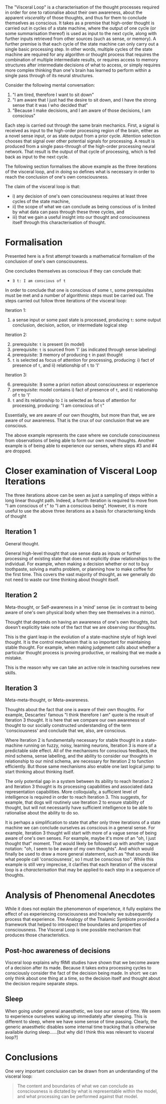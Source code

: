 The "Visceral Loop" is a characterisation of the thought processes required in order for one to rationalise about their own awareness, about the apparent _viscerality_ of those thoughts, and thus for them to conclude themselves as conscious. It takes as a premise that high-order thought is carried out in cycles of a state machine, where the output of one cycle (or some summarisation thereof) is used as input to the next cycle, along with further inputs retrieved from other sources (such as sense, or memory). A further premise is that each cycle of the state machine can only carry out a single basic processing step. In other words, multiple cycles of the state machine are required for any algorithm or thought process that requires the combination of multiple intermediate results, or requires access to memory structures after intermediate decisions of what to access, or simply requires more complex thinking than one's brain has learned to perform within a single pass through of its neural structures.

Consider the following mental conversation:
1. "I am tired, therefore I want to sit down"
2. "I am aware that I just had the desire to sit down, and I have the strong sense that it was I who decided that"
3. "Because I make decisions, and I am aware of those decisions, I am conscious"

Each step is carried out through the same brain mechanics. First, a signal is received as input to the high-order processing region of the brain, either as a novel sense input, or as state output from a prior cycle. Attention selection chooses that signal over other potential signals for processing. A result is produced from a single pass-through of the high-order processing neural network. That result is the output of that cycle of processing, which is fed back as input to the next cycle.

The following section formalises the above example as the three iterations of the visceral loop, and in doing so defines what is necessary in order to reach the conclusion of one's own consciousness.

The claim of the visceral loop is that:
* i) any decision of one's own consciousness requires at least three cycles of the state machine,
* ii) the scope of what we can conclude as being conscious of is limited by what data can pass through these three cycles, and
* iii) that we gain a useful insight into our thought and consciousness itself through this characterisation of thought.

# Formalisation
Presented here is a first attempt towards a mathematical formalism of the conclusion of one's own consciousness.

One concludes themselves as conscious if they can conclude that:
* `∃ t: I am conscious of t`

In order to conclude that one is conscious of some `t`, some prerequisites must be met and a number of algorithmic steps must be carried out. The steps carried out follow three iterations of the visceral loop:

Iteration 1:

1. a sense input or some past state is processed, producing `t`: some output conclusion, decision, action, or intermediate logical step

Iteration 2:

2. prerequisite: `t` is present (in model)
3. prerequisite: `t` is sourced from 'I' (as indicated through sense labeling)
4. prerequisite: ∃ memory of producing `t` in past thought
5. `t` is selected as focus of attention for processing, producing: i) fact of presence of `t`, and ii) relationship of `t` to 'I'

Iteration 3:

6. prerequisite: ∃ some a priori notion about consciousness or experience
7. prerequisite: model contains i) fact of presence of `t`, and ii) relationship of `t` to 'I'
8. `t` and its relationship to `I` is selected as focus of attention for processing, producing: "I am conscious of `t`"

Essentially, we are aware of our own thoughts, but more than that, we are aware of our awareness. That is the crux of our conclusion that we are conscious.

The above example represents the case where we conclude consciousness from observations of being able to form our own novel thoughts. Another example is of being able to experience our senses, where steps #3 and #4 are dropped.

# Closer examination of Visceral Loop Iterations
The three iterations above can be seen as just a sampling of steps within a long linear thought path. Indeed, a fourth iteration is required to move from "I am conscious of `t`" to "I am a conscious being". However, it is more useful to use the above three iterations as a basis for characterising kinds of thought

## Iteration 1
General thought.

General high-level thought that use sense data as inputs or further processing of existing state that does not explicitly draw relationships to the individual. For example, when making a decision whether or not to buy toothpaste, solving a maths problem, or planning how to make coffee for the first time. This covers the vast majority of thought, as we generally do not need to waste our time thinking about thought itself.

## Iteration 2
Meta-thought, or Self-awareness in a 'mind' sense (ie: in contrast to being aware of one's own physical body when they see themselves in a mirror).

Thought that depends on having an awareness of one's own thoughts, but doesn't explicitly take note of the fact that we are observing our thoughts. 

This is the giant leap in the evolution of a state-machine style of high level thought. It is the control mechanism that is so important for maintaining stable thought. For example, when making judgement calls about whether a particular thought process is proving productive, or realising that we made a mistake.

This is the reason why we can take an active role in teaching ourselves new skills.

## Iteration 3
Meta-meta-thought, or Meta-awareness.

Thoughts about the fact that one is aware of their own thoughts. For example, Descartes' famous "I think therefore I am" quote is the result of Iteration 3 thought. It is here that we compare our own awareness of thought to our socially constructed understanding of the term 'consciousness' and conclude that we, also, are conscious.

Where Iteration 2 is fundamentally necessary for stable thought in a state-machine running on fuzzy, noisy, learning neurons, Iteration 3 is more of a predictable side effect. All of the mechanisms for conscious feedback, the mind schema, sense labelling, and the ability to consider our thoughts in relationship to our mind schema, are necessary for Iteration 2 to function efficiently. But those same mechanisms also enable one last logical jump: to start thinking about thinking itself.

The only potential gap in a system between its ability to reach Iteration 2 and Iteration 3 thought is its processing capabilities and associated data representation capabilities. More colloquially, a sufficient level of intelligence is required in order to reach Iteration 3. This suggests, for example, that dogs will routinely use Iteration 2 to ensure stability of thought, but will not necessarily have sufficient intelligence to be able to rationalise about the ability to do so.

It is perhaps a simplification to state that after only three iterations of a state machine we can conclude ourselves as conscious in a general sense. For example, Iteration 3 thought will start with more of a vague sense of being aware of one's own senses. For example, maybe it's more of an "oh, I just thought that" moment. That would likely be followed up with another vague notation: "oh, I seem to be aware of my own thoughts". And which would finally be used to draw a more general statement, such as "that sounds like what people call 'consciousness', so I must be conscious too". While this example is still very imprecise, it clarifies that each Iteration of the visceral loop is a _characterisation_ that may be applied to each step in a sequence of thoughts. 

# Analysis of Phenomenal Anecdotes
While it does not explain the phenomenon of experience, it fully explains the effect of us experiencing consciousness and how/why we subsequently process that experience. The Analogy of the Thalamic Symbiote provided a framework that helped to introspect the boundaries and properties of consciousness. The Visceral Loop is one possible mechanism that produces those characteristics.

## Post-hoc awareness of decisions
Visceral loop explains why fRMI studies have shown that we become aware of a decision after its made. Because it takes extra processing cycles to consciously consider the fact of the decision being made. In short: we can only think about one thing at a time, so the decision itself and thought about the decision require separate steps.

## Sleep
When going under general anaesthetic, we lose our sense of time. We seem to experience ourselves waking up immediately after sleeping. This is different to sleep, where we have some sense of time passing. Clearly, the generic anaesthetic disables some internal time tracking that is otherwise available during sleep......[but why did I think this was relevant to visceral loop?]

# Conclusions
One very important conclusion can be drawn from an understanding of the visceral loop:
> The content and boundaries of what we can conclude as consciousness is dictated by what is representable within the model, and what processing can be performed against that model.